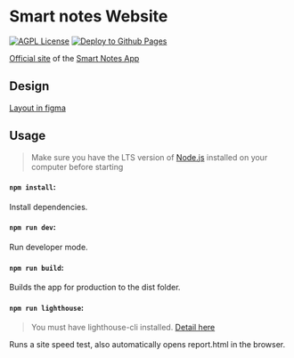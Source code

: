 # Smart notes Website

<!-- Badges -->

[![AGPL License](https://img.shields.io/badge/license-AGPL--3.0%20License-blue)](https://github.com/iTflatApps/SmartNotes/blob/main/LICENSE)
[![Deploy to Github Pages](https://img.shields.io/badge/Deploy-success-green)](https://github.com/iTflatApps/SmartNotes/actions)

[Official site](https://itflatapps.github.io/SmartNotes/) of the [Smart Notes App](https://play.google.com/store/apps/details?hl=en_US&id=com.itflat.smartnotes)

## Design
[Layout in figma](https://www.figma.com/file/7rwSXB6wZke7mckW0C4Ont/Smart-Notes)

## Usage

> Make sure you have the LTS version of [Node.js](https://nodejs.org/en/) installed on your computer before starting

#### `npm install`:

Install dependencies.

#### `npm run dev`:

Run developer mode.

#### `npm run build`:

Builds the app for production to the dist folder.

#### `npm run lighthouse`:

> You must have lighthouse-cli installed. [Detail here](https://github.com/GoogleChrome/lighthouse#using-the-node-cli)

Runs a site speed test, also automatically opens report.html in the browser.
